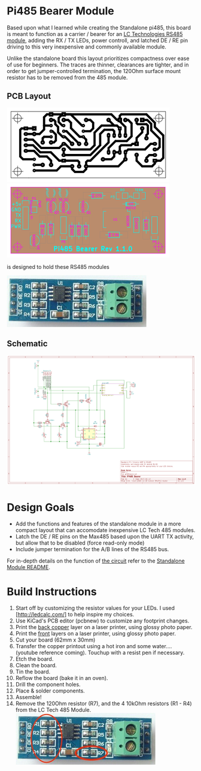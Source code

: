 # Pi485 Bearer Module

Based upon what I learned while creating the Standalone pi485, this board is meant to function as a carrier / bearer for an
[LC Technologies RS485 module](http://www.chinalctech.com/index.php?_m=mod_product&_a=view&p_id=811), adding the RX / TX LEDs,
power controll, and latched DE / RE pin driving to this very inexpensive and commonly available module.

Unlike the standalone board this layout prioritizes compactness over ease of use for beginners.
The traces are thinner, clearances are tighter, and in order to get jumper-controlled termination, the 120Ohm surface mount resistor has 
to be removed from the 485 module.

## PCB Layout

![Copper Layer](plots/pi485bearer-B.Cu.png) ![Front Layers](plots/pi485bearer-brd.png)

is designed to hold these RS485 modules

![LCTech485](lctech485.jpg)

## Schematic
![Schematic](plots/pi485bearer.png)

# Design Goals
* Add the functions and features of the standalone module in a more compact layout that can accomodate inexpensive LC Tech 485 modules.
* Latch the DE / RE pins on the Max485 based upon the UART TX activity, but allow that to be disabled (force read-only mode)
* Include jumper termination for the A/B lines of the RS485 bus.

For in-depth details on the function of [the circuit](plots/pi485bearer.png) refer to the [Standalone Module README](../standalone/README.md).

# Build Instructions

1. Start off by customizing the resistor values for your LEDs. I used [http://ledcalc.com/] to help inspire my choices.
2. Use KiCad's PCB editor (pcbnew) to customize any footprint changes.
3. Print the [back copper](plots/pi485bearer-B.Cu.svg) layer on a laser printer, using glossy photo paper.
4. Print the [front](plots/pi485bearer-brd.svg) layers on a laser printer, using glossy photo paper.
5. Cut your board (62mm x 30mm)
6. Transfer the copper printout using a hot iron and some water.... (youtube reference coming). Touchup with a resist pen if necessary.
7. Etch the board.
8. Clean the board.
9. Tin the board.
10. Reflow the board (bake it in an oven).
11. Drill the component holes.
12. Place & solder components.
13. Assemble!
14. Remove the 120Ohm resistor (R7), and the 4 10kOhm resistors (R1 - R4) from the LC Tech 485 Module.
    ![R7 Has to Go](lctech485-r7.jpg)
